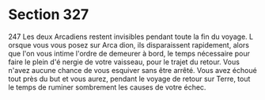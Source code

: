 # Section 327

247
Les deux Arcadiens restent invisibles pendant toute la fin du
voyage. L orsque vous vous posez sur Arca dion, ils disparaissent
rapidement, alors que l'on vous intime l'ordre de demeurer à
bord, le temps nécessaire pour faire le plein d'é nergie de votre
vaisseau, pour le trajet du retour. Vous n'avez aucune chance de
vous esquiver sans être arrêté. Vous avez échoué tout près du but
et vous aurez, pendant le voyage de retour sur Terre, tout le
temps de ruminer sombrement les causes de votre  échec.